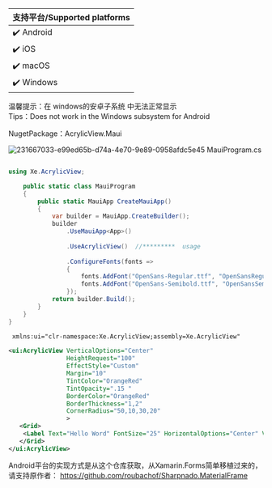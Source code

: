 
|支持平台/Supported platforms        |
|----------------------------|
| :heavy_check_mark: Android | 
| :heavy_check_mark: iOS     |
| :heavy_check_mark: macOS   |
| :heavy_check_mark: Windows |


温馨提示：在 windows的安卓子系统 中无法正常显示  
Tips：Does not work in the Windows subsystem for Android   


NugetPackage：AcrylicView.Maui

![231667033-e99ed65b-d74a-4e70-9e89-0958afdc5e45](https://github.com/sswi/AcrylicView.MAUI/blob/master/ico.png)
MauiProgram.cs

```csharp

using Xe.AcrylicView;

    public static class MauiProgram
    {
        public static MauiApp CreateMauiApp()
        {
            var builder = MauiApp.CreateBuilder();
            builder
                .UseMauiApp<App>()
                
                .UseAcrylicView()  //*********  usage                
                
                .ConfigureFonts(fonts =>
                {
                    fonts.AddFont("OpenSans-Regular.ttf", "OpenSansRegular");
                    fonts.AddFont("OpenSans-Semibold.ttf", "OpenSansSemibold");
                });
            return builder.Build();
        }
    }
}
```



 
```xml
 xmlns:ui="clr-namespace:Xe.AcrylicView;assembly=Xe.AcrylicView" 

<ui:AcrylicView VerticalOptions="Center"  
                HeightRequest="100"  
                EffectStyle="Custom"    
                Margin="10"  
                TintColor="OrangeRed" 
                TintOpacity=".15 "  
                BorderColor="OrangeRed" 
                BorderThickness="1,2" 
                CornerRadius="50,10,30,20"
                >           
   <Grid>
    <Label Text="Hello Word" FontSize="25" HorizontalOptions="Center" VerticalOptions="Center" TextColor="OrangeRed"/>    
   </Grid>
</ui:AcrylicView>
```



Android平台的实现方式是从这个仓库获取，从Xamarin.Forms简单移植过来的，请支持原作者：
https://github.com/roubachof/Sharpnado.MaterialFrame
